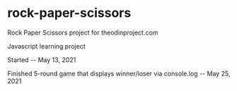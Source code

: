 # rock-paper-scissors
Rock Paper Scissors project for theodinproject.com

Javascript learning project

Started -- May 13, 2021

Finished 5-round game that displays winner/loser
  via console.log -- May 25, 2021
